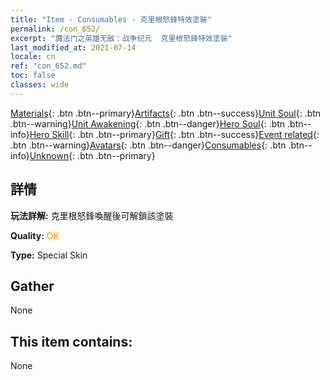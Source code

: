 ```yaml
---
title: "Item - Consumables - 克里根怒鋒特效塗裝"
permalink: /con_652/
excerpt: "魔法门之英雄无敌：战争纪元  克里根怒鋒特效塗裝"
last_modified_at: 2021-07-14
locale: cn
ref: "con_652.md"
toc: false
classes: wide
---
```

 [Materials](/ItemsCN/){: .btn .btn--primary}[Artifacts](/ItemsCN/Artifacts/){: .btn .btn--success}[Unit Soul](/ItemsCN/UnitSoul/){: .btn .btn--warning}[Unit Awakening](/ItemsCN/UnitAwakening/){: .btn .btn--danger}[Hero Soul](/ItemsCN/HeroSoul/){: .btn .btn--info}[Hero Skill](/ItemsCN/HeroSkill/){: .btn .btn--primary}[Gift](/ItemsCN/Gift/){: .btn .btn--success}[Event related](/ItemsCN/Events/){: .btn .btn--warning}[Avatars](/ItemsCN/Avatars/){: .btn .btn--danger}[Consumables](/ItemsCN/Consumables/){: .btn .btn--info}[Unknown](/ItemsCN/Unknown/){: .btn .btn--primary}

## 詳情
 **玩法詳解:** 克里根怒鋒喚醒後可解鎖該塗裝

 **Quality:** <span style="color: #FF8C00">OK</span>

 **Type:** Special Skin

## Gather

  None

## This item contains:

  None


